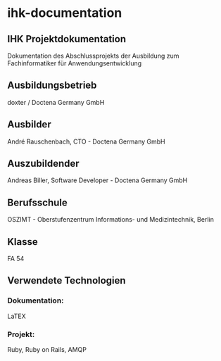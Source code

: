 # ihk-documentation
## IHK Projektdokumentation
Dokumentation des Abschlussprojekts der Ausbildung zum Fachinformatiker für Anwendungsentwicklung  
## Ausbildungsbetrieb
doxter / Doctena Germany GmbH  
## Ausbilder
André Rauschenbach, CTO - Doctena Germany GmbH  
## Auszubildender
Andreas Biller, Software Developer - Doctena Germany GmbH  
## Berufsschule
OSZIMT - Oberstufenzentrum Informations- und Medizintechnik, Berlin  
## Klasse
FA 54  
## Verwendete Technologien
### Dokumentation:
LaTEX  
### Projekt:
Ruby, Ruby on Rails, AMQP  